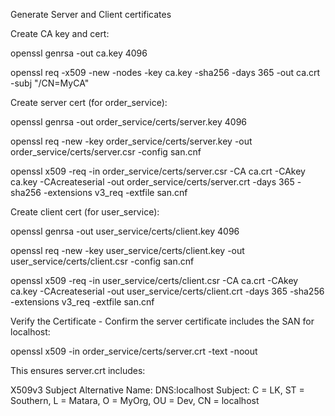 Generate Server and Client certificates

Create CA key and cert:

openssl genrsa -out ca.key 4096

openssl req -x509 -new -nodes -key ca.key -sha256 -days 365 -out ca.crt -subj "/CN=MyCA"


Create server cert (for order_service):

openssl genrsa -out order_service/certs/server.key 4096

openssl req -new -key order_service/certs/server.key -out order_service/certs/server.csr -config san.cnf

openssl x509 -req -in order_service/certs/server.csr -CA ca.crt -CAkey ca.key -CAcreateserial -out order_service/certs/server.crt -days 365 -sha256 -extensions v3_req -extfile san.cnf


Create client cert (for user_service):

openssl genrsa -out user_service/certs/client.key 4096

openssl req -new -key user_service/certs/client.key -out user_service/certs/client.csr -config san.cnf

openssl x509 -req -in user_service/certs/client.csr -CA ca.crt -CAkey ca.key -CAcreateserial -out user_service/certs/client.crt -days 365 -sha256 -extensions v3_req -extfile san.cnf


Verify the Certificate - Confirm the server certificate includes the SAN for localhost:

openssl x509 -in order_service/certs/server.crt -text -noout


This ensures server.crt includes:

X509v3 Subject Alternative Name:
    DNS:localhost
Subject: C = LK, ST = Southern, L = Matara, O = MyOrg, OU = Dev, CN = localhost
